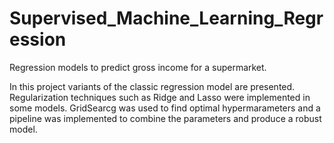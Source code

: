 # Supervised_Machine_Learning_Regression
Regression models to predict gross income for a supermarket. 

In this project variants of the classic regression model are presented. Regularization techniques such as Ridge and Lasso were implemented in some models. GridSearcg was used to find optimal hypermarameters and a pipeline was implemented to combine the parameters and produce a robust model. 
